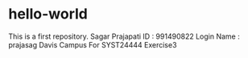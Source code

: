 # hello-world
This is a first repository.
Sagar Prajapati
ID : 991490822 
Login Name : prajasag
Davis Campus For SYST24444 Exercise3
